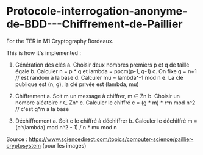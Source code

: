 # Protocole-interrogation-anonyme-de-BDD---Chiffrement-de-Paillier
For the TER in M1 Cryptography Bordeaux.


This is how it's implemented :

1. Génération des clés
   a. Choisir deux nombres premiers p et q de taille égale
   b. Calculer n = p * q et lambda = ppcm(p-1, q-1)
   c. On fixe g = n+1         // est random à la base
   d. Calculer mu = lambda^-1 mod n
   e. La clé publique est (n, g), la clé privée est (lambda, mu)

2. Chiffrement
   a. Soit m un message à chiffrer, m ∈ Zn
   b. Choisir un nombre aléatoire r ∈ Zn*
   c. Calculer le chiffré c = (g * m) * r^n mod n^2         // c'est g^m à la base

3. Déchiffrement
   a. Soit c le chiffré à déchiffrer
   b. Calculer le déchiffré m = (c^(lambda) mod n^2 - 1) / n * mu mod n


Source : https://www.sciencedirect.com/topics/computer-science/paillier-cryptosystem (pour les images)
